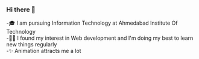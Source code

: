 ### Hi there 👋
-🎓 I am pursuing Information Technology at Ahmedabad Institute Of Technology
<br>
-👨‍💻 I found my interest in Web development and I'm doing my best to learn new things regularly
<br>
-✨ Animation attracts me a lot



